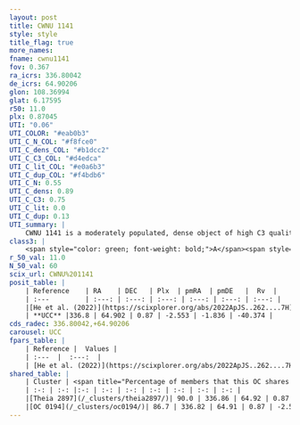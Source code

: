 ```yaml
---
layout: post
title: CWNU 1141
style: style
title_flag: true
more_names: 
fname: cwnu1141
fov: 0.367
ra_icrs: 336.80042
de_icrs: 64.90206
glon: 108.36994
glat: 6.17595
r50: 11.0
plx: 0.87045
UTI: "0.06"
UTI_COLOR: "#eab0b3"
UTI_C_N_COL: "#f8fce0"
UTI_C_dens_COL: "#b1dcc2"
UTI_C_C3_COL: "#d4edca"
UTI_C_lit_COL: "#e0a6b3"
UTI_C_dup_COL: "#f4bdb6"
UTI_C_N: 0.55
UTI_C_dens: 0.89
UTI_C_C3: 0.75
UTI_C_lit: 0.0
UTI_C_dup: 0.13
UTI_summary: |
    CWNU 1141 is a moderately populated, dense object of high C3 quality. It was recently reported in the literature.<br><br><span style="color: #99180f; font-weight: bold;">Warning: </span>This is likely a duplicate object, which shares a large percentage of members with at least one previously reported entry.
class3: |
    <span style="color: green; font-weight: bold;">A</span><span style="color: #FFC300; font-weight: bold;">B</span>
r_50_val: 11.0
N_50_val: 60
scix_url: CWNU%201141
posit_table: |
    | Reference    | RA    | DEC   | Plx  | pmRA  | pmDE   |  Rv  |
    | :---         | :---: | :---: | :---: | :---: | :---: | :---: |
    |[He et al. (2022)](https://scixplorer.org/abs/2022ApJS..262....7H) | 336.784 | 64.891 | 0.883 | -2.521 | -1.843 | -- |
    | **UCC** |336.8 | 64.902 | 0.87 | -2.553 | -1.836 | -40.374 | 
cds_radec: 336.80042,+64.90206
carousel: UCC
fpars_table: |
    | Reference |  Values |
    | :---  |  :---:  |
    | [He et al. (2022)](https://scixplorer.org/abs/2022ApJS..262....7H) | `A0=3.0, logAge=7.9` |
shared_table: |
    | Cluster | <span title="Percentage of members that this OC shares with the ones listed">%</span>   | RA   | DEC   | Plx   | pmRA  | pmDE  | Rv | UTI |
    | :-: | :-: |:-: | :-: | :-: | :-: | :-: | :-: | :-: |
    |[Theia 2897](/_clusters/theia2897/)| 90.0 | 336.86 | 64.92 | 0.87 | -2.56 | -1.83 | -40.37 |0.09 |
    |[OC 0194](/_clusters/oc0194/)| 86.7 | 336.82 | 64.91 | 0.87 | -2.55 | -1.84 | -40.37 |0.4 |
---
```

